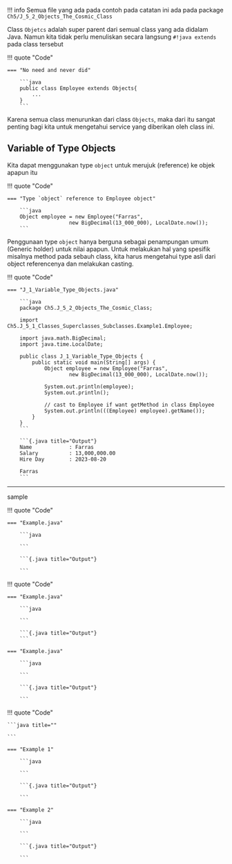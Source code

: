 !!! info
    Semua file yang ada pada contoh pada catatan ini ada pada package `Ch5/J_5_2_Objects_The_Cosmic_Class`

Class `Objetcs` adalah super parent dari semual class yang ada didalam Java. Namun kita tidak perlu menuliskan secara langsung `#!java extends` pada class tersebut

!!! quote "Code"

    === "No need and never did"

        ```java
        public class Employee extends Objects{
            ...
        }
        ```

Karena semua class menurunkan dari class `Objects`, maka dari itu sangat penting bagi kita untuk mengetahui service yang diberikan oleh class ini.

## Variable of Type Objects

Kita dapat menggunakan type `object` untuk merujuk (reference) ke objek apapun itu

!!! quote "Code"

    === "Type `object` reference to Employee object"

        ```java
        Object employee = new Employee("Farras",
                        new BigDecimal(13_000_000), LocalDate.now());
        ```

Penggunaan type `object` hanya berguna sebagai penampungan umum (Generic holder) untuk nilai apapun. Untuk melakukan hal yang spesifik misalnya method pada sebauh class, kita harus mengetahui type asli dari object referencenya dan melakukan casting.

!!! quote "Code"

    === "J_1_Variable_Type_Objects.java"

        ```java
        package Ch5.J_5_2_Objects_The_Cosmic_Class;

        import Ch5.J_5_1_Classes_Superclasses_Subclasses.Example1.Employee;

        import java.math.BigDecimal;
        import java.time.LocalDate;

        public class J_1_Variable_Type_Objects {
            public static void main(String[] args) {
                Object employee = new Employee("Farras",
                        new BigDecimal(13_000_000), LocalDate.now());

                System.out.println(employee);
                System.out.println();

                // cast to Employee if want getMethod in class Employee
                System.out.println(((Employee) employee).getName());
            }
        }
        ```

        ```{.java title="Output"}
        Name			: Farras
        Salary			: 13,000,000.00
        Hire Day		: 2023-08-20

        Farras
        ```
---

sample

!!! quote "Code"

    === "Example.java"

        ```java

        ```

        ```{.java title="Output"}
        
        ```

!!! quote "Code"

    === "Example.java"

        ```java

        ```

        ```{.java title="Output"}
        ```

    === "Example.java"

        ```java

        ```

        ```{.java title="Output"}

        ```

!!! quote "Code"

    ```java title=""

    ```

    === "Example 1"

        ```java

        ```

        ```{.java title="Output"}

        ```

    === "Example 2"

        ```java

        ```

        ```{.java title="Output"}

        ```